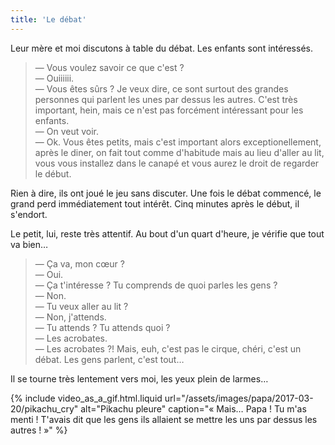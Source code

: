 ```yaml
---
title: 'Le débat'
---
```


Leur mère et moi discutons à table du débat. Les enfants sont intéressés.

> — Vous voulez savoir ce que c'est ?  
> — Ouiiiiii.  
> — Vous êtes sûrs ? Je veux dire, ce sont surtout des grandes personnes qui
> parlent les unes par dessus les autres. C'est très important, hein, mais ce
> n'est pas forcément intéressant pour les enfants.  
> — On veut voir.  
> — Ok. Vous êtes petits, mais c'est important alors exceptionellement, après le
> diner, on fait tout comme d'habitude mais au lieu d'aller au lit, vous vous
> installez dans le canapé et vous aurez le droit de regarder le début.

Rien à dire, ils ont joué le jeu sans discuter. Une fois le débat commencé, le
grand perd immédiatement tout intérêt. Cinq minutes après le début, il s'endort.

Le petit, lui, reste très attentif. Au bout d'un quart d'heure, je vérifie que
tout va bien…

> — Ça va, mon cœur ?  
> — Oui.  
> — Ça t'intéresse ? Tu comprends de quoi parles les gens ?  
> — Non.  
> — Tu veux aller au lit ?  
> — Non, j'attends.  
> — Tu attends ? Tu attends quoi ?  
> — Les acrobates.  
> — Les acrobates ?! Mais, euh, c'est pas le cirque, chéri, c'est un débat. Les
> gens parlent, c'est tout…

Il se tourne très lentement vers moi, les yeux plein de larmes…

{% include video_as_a_gif.html.liquid
url="/assets/images/papa/2017-03-20/pikachu_cry"
alt="Pikachu pleure"
caption="«&nbsp;Mais… Papa ! Tu m'as menti ! T'avais dit que les gens ils allaient se mettre les uns par dessus les autres !&nbsp;»"
%}
